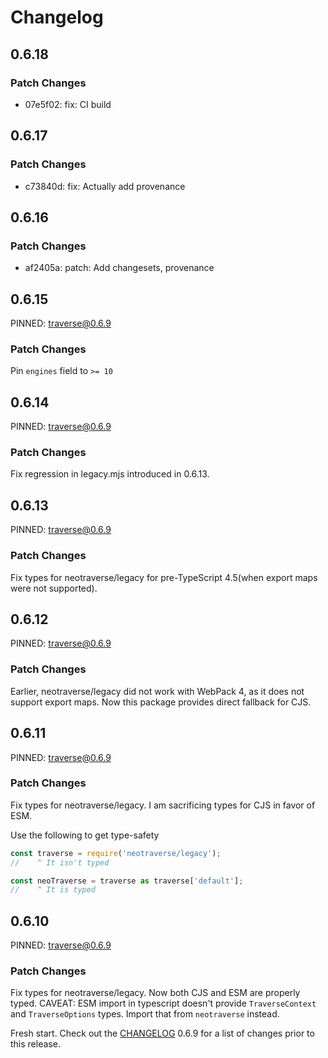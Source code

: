 # Changelog

## 0.6.18

### Patch Changes

- 07e5f02: fix: CI build

## 0.6.17

### Patch Changes

- c73840d: fix: Actually add provenance

## 0.6.16

### Patch Changes

- af2405a: patch: Add changesets, provenance

## 0.6.15

PINNED: traverse@0.6.9

### Patch Changes

Pin `engines` field to `>= 10`

## 0.6.14

PINNED: traverse@0.6.9

### Patch Changes

Fix regression in legacy.mjs introduced in 0.6.13.

## 0.6.13

PINNED: traverse@0.6.9

### Patch Changes

Fix types for neotraverse/legacy for pre-TypeScript 4.5(when export maps were not supported).

## 0.6.12

PINNED: traverse@0.6.9

### Patch Changes

Earlier, neotraverse/legacy did not work with WebPack 4, as it does not support export maps. Now this package provides direct fallback for CJS.

## 0.6.11

PINNED: traverse@0.6.9

### Patch Changes

Fix types for neotraverse/legacy. I am sacrificing types for CJS in favor of ESM.

Use the following to get type-safety

```ts
const traverse = require('neotraverse/legacy');
//    ^ It isn't typed

const neoTraverse = traverse as traverse['default'];
//    ^ It is typed
```

## 0.6.10

PINNED: traverse@0.6.9

### Patch Changes

Fix types for neotraverse/legacy. Now both CJS and ESM are properly typed. CAVEAT: ESM import in typescript doesn't provide `TraverseContext` and `TraverseOptions` types. Import that from `neotraverse` instead.

Fresh start. Check out the [CHANGELOG](https://github.com/ljharb/js-traverse/blob/main/CHANGELOG.md#v069---2024-04-08) 0.6.9 for a list of changes prior to this release.
